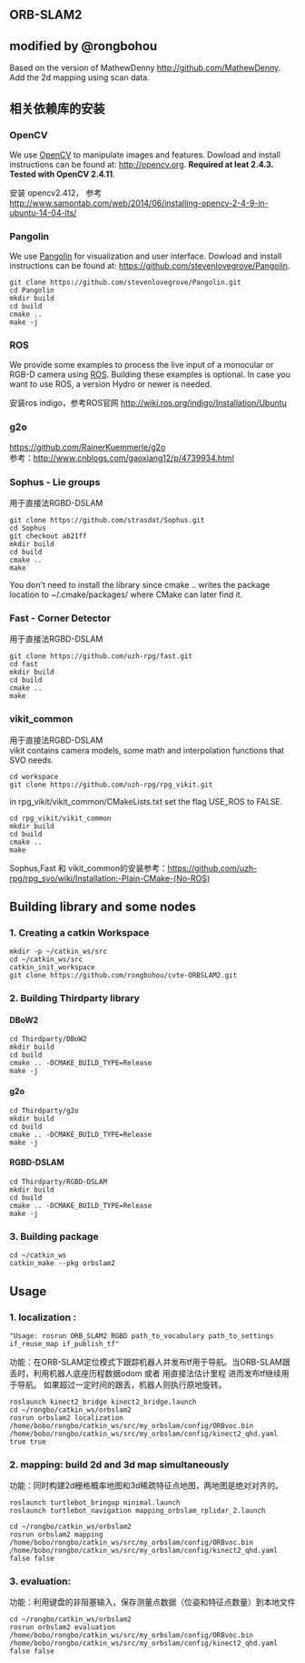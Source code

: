 ORB-SLAM2
-------
## modified by @rongbohou
Based on the version of MathewDenny http://github.com/MathewDenny.  
Add the 2d mapping using scan data.

## 相关依赖库的安装

### OpenCV
We use [OpenCV](http://opencv.org) to manipulate images and features. Dowload and install instructions can be found at: http://opencv.org. **Required at leat 2.4.3. Tested with OpenCV 2.4.11**.

安装 opencv2.412， 参考 http://www.samontab.com/web/2014/06/installing-opencv-2-4-9-in-ubuntu-14-04-lts/

### Pangolin
We use [Pangolin](https://github.com/stevenlovegrove/Pangolin) for visualization and user interface. Dowload and install instructions can be found at: https://github.com/stevenlovegrove/Pangolin.

```
git clone https://github.com/stevenlovegrove/Pangolin.git   
cd Pangolin  
mkdir build  
cd build  
cmake ..  
make -j
```


### ROS
We provide some examples to process the live input of a monocular or RGB-D camera using [ROS](ros.org). Building these examples is optional. In case you want to use ROS, a version Hydro or newer is needed.  

安装ros indigo，参考ROS官网 http://wiki.ros.org/indigo/Installation/Ubuntu

### g2o
https://github.com/RainerKuemmerle/g2o  
参考：http://www.cnblogs.com/gaoxiang12/p/4739934.html

### Sophus - Lie groups
用于直接法RGBD-DSLAM  

```
git clone https://github.com/strasdat/Sophus.git  
cd Sophus  
git checkout a621ff  
mkdir build  
cd build  
cmake ..  
make  
```

You don't need to install the library since cmake .. writes the package location to ~/.cmake/packages/ where CMake can later find it.

### Fast - Corner Detector
用于直接法RGBD-DSLAM  

```
git clone https://github.com/uzh-rpg/fast.git  
cd fast  
mkdir build  
cd build  
cmake ..  
make  
```

### vikit_common
用于直接法RGBD-DSLAM  
vikit contains camera models, some math and interpolation functions that SVO needs.
```
cd workspace  
git clone https://github.com/uzh-rpg/rpg_vikit.git  
```
in rpg_vikit/vikit_common/CMakeLists.txt set the flag USE_ROS to FALSE.  

```
cd rpg_vikit/vikit_common  
mkdir build  
cd build  
cmake ..  
make  
```

Sophus,Fast 和 vikit_common的安装参考：https://github.com/uzh-rpg/rpg_svo/wiki/Installation:-Plain-CMake-(No-ROS)

##  Building library and some nodes
### 1. Creating a catkin Workspace

```
mkdir -p ~/catkin_ws/src  
cd ~/catkin_ws/src  
catkin_init_workspace  
git clone https://github.com/rongbohou/cvte-ORBSLAM2.git
```

### 2. Building Thirdparty library
#### DBoW2
```
cd Thirdparty/DBoW2  
mkdir build  
cd build  
cmake .. -DCMAKE_BUILD_TYPE=Release  
make -j  
```
#### g2o
```
cd Thirdparty/g2o  
mkdir build  
cd build  
cmake .. -DCMAKE_BUILD_TYPE=Release  
make -j  
```
#### RGBD-DSLAM
```
cd Thirdparty/RGBD-DSLAM  
mkdir build  
cd build  
cmake .. -DCMAKE_BUILD_TYPE=Release  
make -j  
```
### 3. Building package
```
cd ~/catkin_ws  
catkin_make --pkg orbslam2  
```
##  Usage
### 1. localization :   
```
"Usage: rosrun ORB_SLAM2 RGBD path_to_vocabulary path_to_settings if_reuse_map if_publish_tf"  
```
功能：在ORB-SLAM定位模式下跟踪机器人并发布tf用于导航。当ORB-SLAM跟丢时，利用机器人底座历程数据odom 或者 用直接法估计里程 进而发布tf继续用于导航。
如果超过一定时间的跟丢，机器人则执行原地旋转。

```
roslaunch kinect2_bridge kinect2_bridge.launch  
cd ~/rongbo/catkin_ws/orbslam2
rosrun orbslam2 localization /home/bobo/rongbo/catkin_ws/src/my_orbslam/config/ORBvoc.bin /home/bobo/rongbo/catkin_ws/src/my_orbslam/config/kinect2_qhd.yaml true true
```

### 2. mapping: build 2d and 3d map simultaneously
功能：同时构建2d栅格概率地图和3d稀疏特征点地图，两地图是绝对对齐的。
```
roslaunch turtlebot_bringup minimal.launch
roslaunch turtlebot_navigation mapping_orbslam_rplidar_2.launch

cd ~/rongbo/catkin_ws/orbslam2
rosrun orbslam2 mapping /home/bobo/rongbo/catkin_ws/src/my_orbslam/config/ORBvoc.bin /home/bobo/rongbo/catkin_ws/src/my_orbslam/config/kinect2_qhd.yaml false false
```
### 3. evaluation:
功能：利用键盘的非阻塞输入，保存测量点数据（位姿和特征点数量）到本地文件  
```
cd ~/rongbo/catkin_ws/orbslam2
rosrun orbslam2 evaluation /home/bobo/rongbo/catkin_ws/src/my_orbslam/config/ORBvoc.bin /home/bobo/rongbo/catkin_ws/src/my_orbslam/config/kinect2_qhd.yaml false false
```
